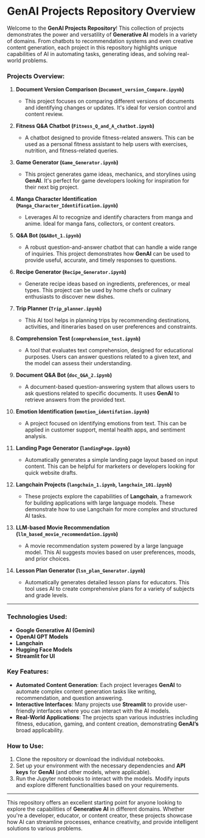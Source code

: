 
# GenAI Projects Repository Overview

Welcome to the **GenAI Projects Repository**! This collection of projects demonstrates the power and versatility of **Generative AI** models in a variety of domains. From chatbots to recommendation systems and even creative content generation, each project in this repository highlights unique capabilities of AI in automating tasks, generating ideas, and solving real-world problems.

### Projects Overview:

1. **Document Version Comparison (`Document_version_Compare.ipynb`)**  
   - This project focuses on comparing different versions of documents and identifying changes or updates. It's ideal for version control and content review.

2. **Fitness Q&A Chatbot (`Fitness_Q_and_A_chatbot.ipynb`)**  
   - A chatbot designed to provide fitness-related answers. This can be used as a personal fitness assistant to help users with exercises, nutrition, and fitness-related queries.

3. **Game Generator (`Game_Generator.ipynb`)**  
   - This project generates game ideas, mechanics, and storylines using **GenAI**. It's perfect for game developers looking for inspiration for their next big project.

4. **Manga Character Identification (`Manga_Character_Identification.ipynb`)**  
   - Leverages AI to recognize and identify characters from manga and anime. Ideal for manga fans, collectors, or content creators.

5. **Q&A Bot (`Q&ABot_1.ipynb`)**  
   - A robust question-and-answer chatbot that can handle a wide range of inquiries. This project demonstrates how **GenAI** can be used to provide useful, accurate, and timely responses to questions.

6. **Recipe Generator (`Recipe_Generator.ipynb`)**  
   - Generate recipe ideas based on ingredients, preferences, or meal types. This project can be used by home chefs or culinary enthusiasts to discover new dishes.

7. **Trip Planner (`Trip_planner.ipynb`)**  
   - This AI tool helps in planning trips by recommending destinations, activities, and itineraries based on user preferences and constraints.

8. **Comprehension Test (`comprehension_test.ipynb`)**  
   - A tool that evaluates text comprehension, designed for educational purposes. Users can answer questions related to a given text, and the model can assess their understanding.

9. **Document Q&A Bot (`doc_Q&A_2.ipynb`)**  
   - A document-based question-answering system that allows users to ask questions related to specific documents. It uses **GenAI** to retrieve answers from the provided text.

10. **Emotion Identification (`emotion_identifation.ipynb`)**  
    - A project focused on identifying emotions from text. This can be applied in customer support, mental health apps, and sentiment analysis.

11. **Landing Page Generator (`landingPage.ipynb`)**  
    - Automatically generates a simple landing page layout based on input content. This can be helpful for marketers or developers looking for quick website drafts.

12. **Langchain Projects (`langchain_1.ipynb`, `langchain_101.ipynb`)**  
    - These projects explore the capabilities of **Langchain**, a framework for building applications with large language models. These demonstrate how to use Langchain for more complex and structured AI tasks.

13. **LLM-based Movie Recommendation (`llm_based_movie_recommendation.ipynb`)**  
    - A movie recommendation system powered by a large language model. This AI suggests movies based on user preferences, moods, and prior choices.

14. **Lesson Plan Generator (`lsn_plan_Generator.ipynb`)**  
    - Automatically generates detailed lesson plans for educators. This tool uses AI to create comprehensive plans for a variety of subjects and grade levels.

---

### Technologies Used:
- **Google Generative AI (Gemini)**
- **OpenAI GPT Models**
- **Langchain**
- **Hugging Face Models**
- **Streamlit for UI**

### Key Features:
- **Automated Content Generation**: Each project leverages **GenAI** to automate complex content generation tasks like writing, recommendation, and question answering.
- **Interactive Interfaces**: Many projects use **Streamlit** to provide user-friendly interfaces where you can interact with the AI models.
- **Real-World Applications**: The projects span various industries including fitness, education, gaming, and content creation, demonstrating **GenAI’s** broad applicability.

### How to Use:
1. Clone the repository or download the individual notebooks.
2. Set up your environment with the necessary dependencies and **API keys** for **GenAI** (and other models, where applicable).
3. Run the Jupyter notebooks to interact with the models. Modify inputs and explore different functionalities based on your requirements.

---

This repository offers an excellent starting point for anyone looking to explore the capabilities of **Generative AI** in different domains. Whether you're a developer, educator, or content creator, these projects showcase how AI can streamline processes, enhance creativity, and provide intelligent solutions to various problems.
